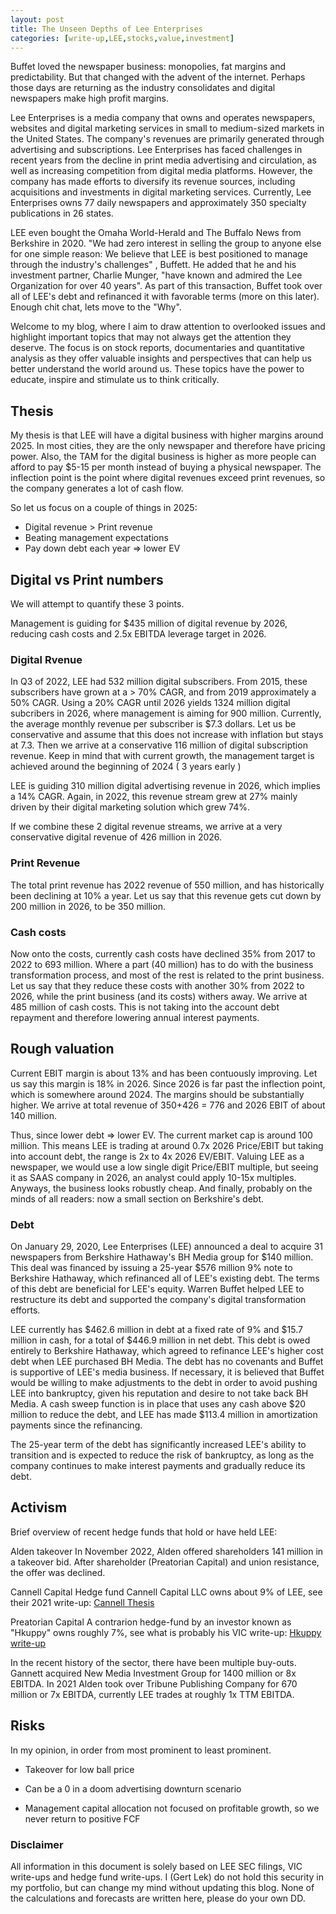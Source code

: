 ```yaml
---
layout: post
title: The Unseen Depths of Lee Enterprises
categories: [write-up,LEE,stocks,value,investment]
---
```


Buffet loved the newspaper business: monopolies, fat margins and predictability. But that changed with the advent of the internet. Perhaps those days are returning as the industry consolidates and digital newspapers make high profit margins.

Lee Enterprises is a media company that owns and operates newspapers, websites and digital marketing services in small to medium-sized markets in the United States. The company's revenues are primarily generated through advertising and subscriptions. Lee Enterprises has faced challenges in recent years from the decline in print media advertising and circulation, as well as increasing competition from digital media platforms. However, the company has made efforts to diversify its revenue sources, including acquisitions and investments in digital marketing services.
Currently, Lee Enterprises owns 77 daily newspapers and approximately 350 specialty publications in 26 states. 

LEE even bought the Omaha World-Herald and The Buffalo News from Berkshire in 2020.
 "We had zero interest in selling the group to anyone else for one simple reason: We believe that LEE is best positioned to manage through the industry's challenges" , Buffett. He added that he and his investment partner, Charlie Munger, "have known and admired the Lee Organization for over 40 years".
As part of this transaction,  Buffet took over all of LEE's debt and refinanced it with favorable terms (more on this later). Enough chit chat, lets move to the "Why".

Welcome to my blog, where I aim to draw attention to overlooked issues and highlight important topics that may not always get the attention they deserve. The focus is on stock reports, documentaries and quantitative analysis as they offer valuable insights and perspectives that can help us better understand the world around us. These topics have the power to educate, inspire and stimulate us to think critically.

## Thesis 

My thesis is that LEE will have a digital business with higher margins around 2025. In most cities, they are the only newspaper and therefore have pricing power. Also, the TAM  for the digital business is higher as more people can afford to pay $5-15 per month instead of buying a physical newspaper.
The inflection point is the point where digital revenues exceed print revenues, so the company generates a lot of cash flow. 

So let us focus on a couple of things in 2025:

- Digital revenue > Print revenue
- Beating management expectations
- Pay down debt each year => lower EV 

## Digital vs Print numbers

We will attempt to quantify these 3 points.

Management is guiding for $435 million of digital revenue by 2026, reducing cash costs and 2.5x EBITDA leverage target in 2026. 

### Digital Rvenue
In Q3 of 2022, LEE had 532 million digital subscribers. From 2015, these subscribers have grown at a > 70% CAGR, and from 2019 approximately a 50% CAGR. Using a 20% CAGR until 2026 yields 1324 million digital subcribers in 2026, where management is aiming for 900 million.
Currently, the average monthly revenue per subscriber is $7.3 dollars. Let us be conservative and assume that this does not increase with inflation but stays at 7.3. Then we arrive at a conservative 116 million of digital subscription revenue. Keep in mind that with current growth, the management target is achieved around the beginning of 2024 ( 3 years early )

LEE is guiding 310 million digital advertising revenue in 2026, which implies a 14% CAGR. Again, in 2022, this revenue stream grew at 27% mainly driven by their digital marketing solution which grew 74%. 

If we combine these 2 digital revenue streams, we arrive at a very conservative digital revenue of 426 million in 2026.

### Print Revenue
The total print revenue has 2022 revenue of 550 million, and has historically been declining at 10% a year. Let us say that this revenue gets cut down by 200 million in 2026, to be 350 million.

### Cash costs
Now onto the costs, currently cash costs have declined 35% from 2017 to 2022 to 693 million. Where a part (40 million) has to do with the business transformation process, and most of the rest is related to the print business. Let us say that they reduce these costs with another 30% from 2022 to 2026, while the print business (and its costs) withers away. We arrive at 485 million of cash costs. This is not taking into the account debt repayment and therefore lowering annual interest payments. 

## Rough valuation

Current EBIT margin is about 13% and has been contuously improving. Let us say this margin is 18% in 2026. Since 2026 is far past the inflection point, which is somewhere around 2024. The margins should be substantially higher. We arrive at total revenue of 350+426 = 776 and 2026 EBIT of about 140 million.

Thus, since lower debt => lower EV. The current market cap is around 100 million. This means LEE is trading at around 0.7x 2026 Price/EBIT but taking into account debt, the range is 
2x to 4x 2026 EV/EBIT. Valuing LEE as a newspaper, we would use a low single digit Price/EBIT multiple, but seeing it as SAAS company in 2026, an analyst could apply 10-15x multiples. Anyways, the business looks robustly cheap. And finally, probably on the minds of all readers: now a small section on Berkshire's debt.



### Debt

On January 29, 2020, Lee Enterprises (LEE) announced a deal to acquire 31 newspapers from Berkshire Hathaway's BH Media group for $140 million. This deal was financed by issuing a 25-year $576 million 9% note to Berkshire Hathaway, which refinanced all of LEE's existing debt. The terms of this debt are beneficial for LEE's equity. Warren Buffet helped LEE to restructure its debt and supported the company's digital transformation efforts.

LEE currently has $462.6 million in debt at a fixed rate of 9% and $15.7 million in cash, for a total of $446.9 million in net debt. This debt is owed entirely to Berkshire Hathaway, which agreed to refinance LEE's higher cost debt when LEE purchased BH Media. The debt has no covenants and Buffet is supportive of LEE's media business. If necessary, it is believed that Buffet would be willing to make adjustments to the debt in order to avoid pushing LEE into bankruptcy, given his reputation and desire to not take back BH Media. A cash sweep function is in place that uses any cash above $20 million to reduce the debt, and LEE has made $113.4 million in amortization payments since the refinancing.

The 25-year term of the debt has significantly increased LEE's ability to transition and is expected to reduce the risk of bankruptcy, as long as the company continues to make interest payments and gradually reduce its debt.

## Activism
Brief overview of recent hedge funds that hold or have held LEE:

Alden takeover
In November 2022, Alden offered shareholders 141 million in a takeover bid. 
After shareholder (Preatorian Capital) and union resistance, the offer was declined.

Cannell Capital
Hedge fund Cannell Capital LLC owns about 9% of LEE, see their 2021 write-up:
[Cannell Thesis](https://mma.prnewswire.com/media/1607973/LEE_Thesis.pdf?p=pdf)

Preatorian Capital
A contrarion hedge-fund by an investor known as "Hkuppy" owns roughly 7%, see what is probably his VIC write-up:
[Hkuppy write-up](https://www.valueinvestorsclub.com/idea/LEE_ENTERPRISES_INC/0261917451)

In the recent history of the sector, there have been multiple buy-outs. 
Gannett acquired New Media Investment Group for 1400 million or 8x EBITDA.
In 2021 Alden took over Tribune Publishing Company for 670 million or 7x EBITDA, currently LEE trades at roughly 1x TTM EBITDA. 


## Risks
In my opinion, in order from most prominent to least prominent.

- Takeover for low ball price

- Can be a 0 in a doom advertising downturn scenario

- Management capital allocation not focused on profitable growth, so we never return to positive FCF


### Disclaimer
All information in this document is solely based on LEE SEC filings, VIC write-ups and hedge fund write-ups. I (Gert Lek) do not hold this security in my portfolio, but can change my mind without updating this blog. None of the calculations and forecasts are written here, please do your own DD.

